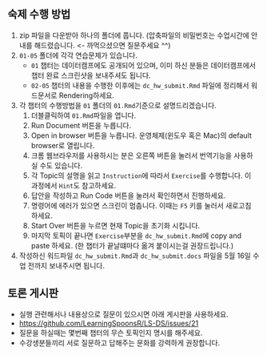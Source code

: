 ## 숙제 수행 방법

1. zip 파일을 다운받아 하나의 폴더에 풉니다. (압축파일의 비밀번호는 수업시간에 안내를 해드렸습니다. <- 까먹으셨으면 질문주세요 ^^)
2. `01-05` 폴더에 각각 연습문제가 있습니다.
    + `01` 챕터는 데이터캠프에도 공개되어 있으며, 이미 하신 분들은 데이터캠프에서 챕터 완료 스크린샷을 보내주셔도 됩니다.
    + `02-05` 챕터의 내용을 수행한 이후에는 `dc_hw_submit.Rmd` 파일에 정리해서 워드문서로 Rendering하세요.
3. 각 챕터의 수행방법을 `01` 폴더의 `01.Rmd`기준으로 설명드리겠습니다. 
    1. 더블클릭하여 `01.Rmd`파일을 엽니다.
    2. Run Document 버튼을 누릅니다.
    3. Open in browser 버튼을 누릅니다. 운영체제(윈도우 혹은 Mac)의 default browser로 열립니다. 
    4. 크롬 웹브라우저를 사용하시는 분은 오른쪽 버튼을 눌러서 번역기능을 사용하실 수도 있습니다.
    5. 각 Topic의 설명을 읽고 `Instruction`에 따라서 `Exercise`를 수행합니다. 이 과정에서 `Hint`도 참고하세요.
    6. 답안을 작성하고 Run Code 버튼을 눌러서 확인하면서 진행하세요.
    7. 명령어에 에러가 있으면 스크린이 멈춥니다. 이때는 `F5` 키를 눌러서 새로고침 하세요.
    8. Start Over 버튼을 누르면 현재 Topic을 초기화 시킵니다.
    9. 마지막 토픽이 끝나면 `Exercise`부분을 `dc_hw_submit.Rmd`에 copy and paste 하세요. (한 챕터가 끝날떄마다 옮겨 붙이시는걸 권장드립니다.)
4. 작성하신 워드파일 `dc_hw_submit.Rmd`과 `dc_hw_submit.docs` 파일을 5월 16일 수업 전까지 보내주시면 됩니다.

## 토론 게시판 

+ 실행 관련해서나 내용상으로 질문이 있으시면 아래 게시판을 사용하세요.
+ https://github.com/LearningSpoonsR/LS-DS/issues/21
+ 질문을 하실때는 몇번째 챕터의 무슨 토픽인지 명시를 해주세요.
+ 수강생분들끼리 서로 질문하고 답해주는 문화를 강력하게 권장합니다.

  
  
